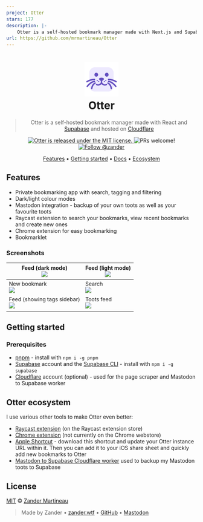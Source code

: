 ```yaml
---
project: Otter
stars: 177
description: |-
    Otter is a self-hosted bookmark manager made with Next.js and Supabase with Mastodon integration.
url: https://github.com/mrmartineau/Otter
---
```


<div align="center">

  <h1><img
        src="https://raw.githubusercontent.com/mrmartineau/Otter/refs/heads/main/packages/web/public/otter-logo.svg"
        width="90"
        height="90"
      /><br/>Otter</h1>

> Otter is a self-hosted bookmark manager made with React and [Supabase](https://supabase.com) and hosted on [Cloudflare](https://cloudflare.com)

  <p>
    <a
      href="https://github.com/MrMartineau/Otter/blob/master/LICENSE"
    >
      <img
        src="https://img.shields.io/badge/license-MIT-blue.svg"
        alt="Otter is released under the MIT license."
      />
    </a>
    <img
      src="https://img.shields.io/badge/PRs-welcome-brightgreen.svg"
      alt="PRs welcome!"
    />
    <a href="https://main.elk.zone/toot.cafe/@zander">
      <img src="https://img.shields.io/mastodon/follow/90758?domain=https%3A%2F%2Ftoot.cafe" alt="Follow @zander" />
    </a>
  </p>

  <p>
    <a href="#features">Features</a> •
    <a href="#getting-started">Getting started</a> •
    <a href="#docs">Docs</a> •
    <a href="#otter-ecosystem">Ecosystem</a>
  </p>
</div>

## Features

- Private bookmarking app with search, tagging and filtering
- Dark/light colour modes
- Mastodon integration - backup of your own toots as well as your favourite toots
- Raycast extension to search your bookmarks, view recent bookmarks and create new ones
- Chrome extension for easy bookmarking
- Bookmarklet

### Screenshots

| Feed (dark mode) <br/> <img src="https://raw.githubusercontent.com/mrmartineau/Otter/main/screens/feed.png?raw=true" width="400" />                    | Feed (light mode) <br/> <img src="https://raw.githubusercontent.com/mrmartineau/Otter/main/screens/feed-light.png?raw=true" width="400" /> |
| ------------------------------------------------------------------------------------------------------------------------------------------------------ | ------------------------------------------------------------------------------------------------------------------------------------------ |
| New bookmark <br/> <img src="https://raw.githubusercontent.com/mrmartineau/Otter/main/screens/add-new.png?raw=true" width="400" />                     | Search <br/> <img src="https://raw.githubusercontent.com/mrmartineau/Otter/main/screens/search.png?raw=true" width="400" />                |
| Feed (showing tags sidebar) <br/> <img src="https://raw.githubusercontent.com/mrmartineau/Otter/main/screens/tags-sidebar.png?raw=true" width="400" /> | Toots feed <br/> <img src="https://raw.githubusercontent.com/mrmartineau/Otter/main/screens/toots.png?raw=true" width="400" />             |

## Getting started

### Prerequisites

- [pnpm](https://pnpm.io) - install with `npm i -g pnpm`
- [Supabase](https://supabase.com) account and the [Supabase CLI](https://supabase.com/docs/reference/cli/introduction) - install with `npm i -g supabase`
- [Cloudflare](https://cloudflare.com) account (optional) - used for the page scraper and Mastodon to Supabase worker

## Otter ecosystem

I use various other tools to make Otter even better:

- [Raycast extension](https://www.raycast.com/mrmartineau/otter) (on the Raycast extension store)
- [Chrome extension](https://github.com/mrmartineau/otter-extension) (not currently on the Chrome webstore)
- [Apple Shortcut](https://github.com/mrmartineau/Otter/blob/main/public/Add%20to%20Otter.shortcut) - download this shortcut and update your Otter instance URL within it. Then you can add it to your iOS share sheet and quickly add new bookmarks to Otter
- [Mastodon to Supabase Cloudflare worker](https://github.com/mrmartineau/mastodon-to-supabase) used to backup my Mastodon toots to Supabase

## License

[MIT](https://choosealicense.com/licenses/mit/) © [Zander Martineau](https://zander.wtf)

> Made by Zander • [zander.wtf](https://zander.wtf) • [GitHub](https://github.com/mrmartineau/) • [Mastodon](https://main.elk.zone/toot.cafe/@zander)

